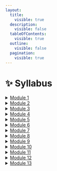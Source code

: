 ```yaml
---
layout:
  title:
    visible: true
  description:
    visible: false
  tableOfContents:
    visible: true
  outline:
    visible: false
  pagination:
    visible: true
---
```


# ✨ Syllabus

<details>

<summary><a href="syllabus.md#module-1">Module 1</a></summary>

* What is DevOps?
* DevOps Team structure
* Application lifecycle
* DevOps goals and Benefits
* Adopting DevOps culture
* Implementation DevOps Practices

</details>

<details>

<summary><a href="syllabus.md#module-2">Module 2</a></summary>

* Agile&#x20;
* Agile Methods & Practices
* Why Agile&#x20;
* Agile Development & key factors
* Adopting an Agile culture
* Scrum&#x20;
* Scrum Lifecycle
* Scrum Roles
* Product backlog
* Plan & Execution the sprint&#x20;
* Task board&#x20;
* Sprint burndown chart
* Kanban & Kanban Boards
* Kanban Principles
* Pull Model&#x20;
* Kanban and Scrum in Agile development&#x20;
* Kanban with GitHub
* Kanban with Azure Boards

</details>

<details>

<summary><a href="syllabus.md#module-3">Module 3</a></summary>

* Continuous integration&#x20;
* Continuous Delivery
* IaC
* GitHub Actions&#x20;
* Microservices

</details>

<details>

<summary><a href="syllabus.md#module-4">Module 4</a></summary>

* Azure DevOps&#x20;
* Azure DevOps Services
* Azure DevOps Dashboard
* Access Git and TFVC
* Boards
* Pipeline
* Collaboration services
* Service hooks
* Azure DevOps services vs Azure DevOps Server

</details>

<details>

<summary><a href="syllabus.md#module-5">Module 5</a></summary>

* Azure DevOps Signup
* Organisation/ project creation&#x20;
* Project Management
* Manage Organisation or Collection&#x20;
* Add users to a project or team
* Manage teams and configure team tools&#x20;
* Permission Management
* Security best practices&#x20;

</details>

<details>

<summary><a href="syllabus.md#module-6">Module 6</a></summary>

* Cross service integration overview&#x20;
* GitHub integration&#x20;
* Navigation&#x20;
* Artifacts Management&#x20;
* Breadcrumbs, Selectors and the directories
* Project /repo switch&#x20;
* Set favourite&#x20;
* Filter basics
* Search your repo, work items, or wiki
* Features managements and enablement
* Search&#x20;

</details>

<details>

<summary><a href="syllabus.md#module-7">Module 7</a></summary>

* Permissions and Access Management&#x20;
* Access levels
* Service status&#x20;
* Data Protection & Data location&#x20;
* Credential Storage&#x20;

</details>

<details>

<summary><a href="syllabus.md#module-8">Module 8</a></summary>

* Containers
* Container Management
* Docker & Docker Hub
* Docker Architecture
* Docker installation&#x20;
* Docker Desktop&#x20;
* Docker Scout - brief
* Docker Registry, Tags&#x20;
* Docker Image
* Docker host, Client, Engine.
* Writing 1st Docker file
* Building 1st Docker Image
* Publishing Docker image on ACR (Azure Container Registry)
* Build and Push Docker Image in Azure DevOps
* Push Docker image to Docker Hub

</details>

<details>

<summary><a href="syllabus.md#module-9">Module 9</a></summary>

* Container Orchestration&#x20;
* Orchestration tools
* Docker Swarm&#x20;
* Kubernetes (K8s)
* K8s Architecture
* kubectl, K8S commands
* k8s cluster, Pods, Replica Sets
* Master, Nodes&#x20;
* YAML configuration&#x20;

</details>

<details>

<summary><a href="syllabus.md#module-10">Module  10</a></summary>

* Infrastructure as Code (IaaC)
* Terraform&#x20;
* Installation&#x20;
* Terraform configuration&#x20;
* AKS with Azure DevOps , terraform & K8s
* Setting up client ID, Server and Public Key for Azure K8s cluster creation&#x20;
* Managing pipelines and GitHub repository for K8s and Microservices
* Creating V2 & enable build and push for Docker -image
* Performing Terraform destroy to delete AKS in Azure DevOps&#x20;

</details>

<details>

<summary><a href="syllabus.md#module-11">Module 11</a></summary>

* CI/CD
* Tools overview&#x20;
* Jenkins installation&#x20;
* Jenkins Architecture&#x20;
* Jenkins Management&#x20;
* Jenkins Jobs
* Setting up Jenkins jobs
* Scheduling build jobs
* Securing Jenkins
* Jenkins plugins
* Master & Slave servers
* Distributed builds with Jenkins&#x20;
* Backup & Restore&#x20;



</details>

<details>

<summary><a href="syllabus.md#module-12">Module 12</a></summary>

* Provisioning&#x20;
* Provisioning Tools
* Ansible&#x20;
* Architecture&#x20;
* Role Managements
* Setup & Configuration&#x20;
* Ansible Modules
* Ansible CLI usage&#x20;
* Ansible Playbooks
* Ansible plugins&#x20;

</details>

<details>

<summary><a href="syllabus.md#module-13">Module 13</a></summary>

* Observability
* Obervability tools&#x20;
* Grafana&#x20;
* Architecture&#x20;
* Installation & Configuration&#x20;
* Use Case

</details>
